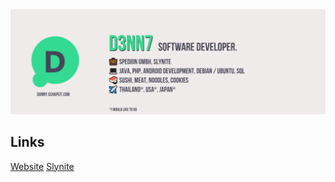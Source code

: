 <div align="center">
<img max-width="800" src="https://raw.githubusercontent.com/D3nn7/D3nn7/master/assets/github-banner.jpg"/>
</div>

## Links
[Website](https://danny.schapeit.com)
[Slynite](https://slynite.com)
